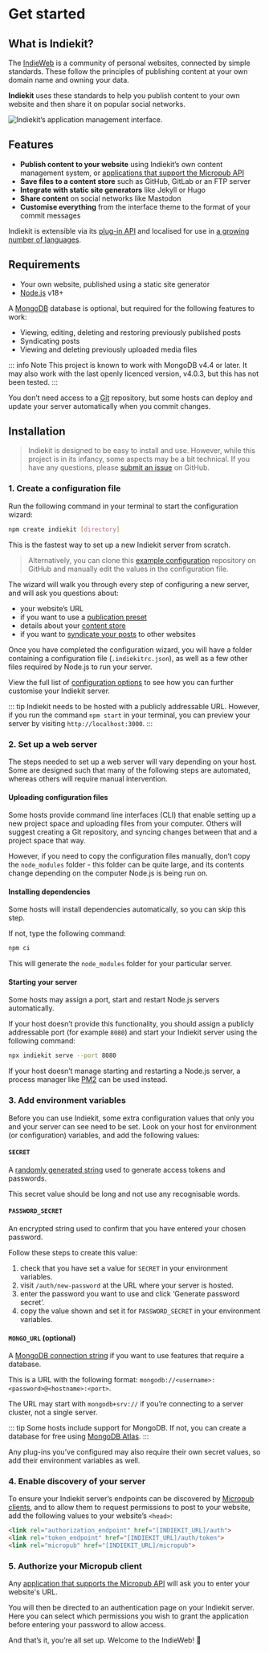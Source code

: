 # Get started

## What is Indiekit?

The [IndieWeb](https://indieweb.org) is a community of personal websites, connected by simple standards. These follow the principles of publishing content at your own domain name and owning your data.

**Indiekit** uses these standards to help you publish content to your own website and then share it on popular social networks.

<picture>
  <source srcset="/interface-dark.png" media="(prefers-color-scheme: dark)">
  <img src="/interface-light.png" alt="Indiekit’s application management interface.">
</picture>

## Features

- **Publish content to your website** using Indiekit’s own content management system, or [applications that support the Micropub API](clients.md)
- **Save files to a content store** such as GitHub, GitLab or an FTP server
- **Integrate with static site generators** like Jekyll or Hugo
- **Share content** on social networks like Mastodon
- **Customise everything** from the interface theme to the format of your commit messages

Indiekit is extensible via its [plug-in API](plugins/api/index.md) and localised for use in [a growing number of languages](configuration/localisation.md).

## Requirements

- Your own website, published using a static site generator
- [Node.js](https://nodejs.org) v18+

A [MongoDB](https://www.mongodb.com) database is optional, but required for the following features to work:

- Viewing, editing, deleting and restoring previously published posts
- Syndicating posts
- Viewing and deleting previously uploaded media files

::: info Note
This project is known to work with MongoDB v4.4 or later. It may also work with the last openly licenced version, v4.0.3, but this has not been tested.
:::

You don’t need access to a [Git](https://git-scm.com) repository, but some hosts can deploy and update your server automatically when you commit changes.

## Installation

> Indiekit is designed to be easy to install and use. However, while this project is in its infancy, some aspects may be a bit technical. If you have any questions, please [submit an issue](https://github.com/getindiekit/indiekit/issues) on GitHub.

### 1. Create a configuration file

Run the following command in your terminal to start the configuration wizard:

```sh
npm create indiekit [directory]
```

This is the fastest way to set up a new Indiekit server from scratch.

> Alternatively, you can clone this [example configuration](https://github.com/getindiekit/example-config) repository on GitHub and manually edit the values in the configuration file.

The wizard will walk you through every step of configuring a new server, and will ask you questions about:

- your website’s URL
- if you want to use a [publication preset](concepts.md#publication-preset)
- details about your [content store](concepts.md#content-store)
- if you want to [syndicate your posts](concepts.md#syndicator) to other websites

Once you have completed the configuration wizard, you will have a folder containing a configuration file (`.indiekitrc.json`), as well as a few other files required by Node.js to run your server.

View the full list of [configuration options](configuration/index.md) to see how you can further customise your Indiekit server.

::: tip
Indiekit needs to be hosted with a publicly addressable URL. However, if you run the command `npm start` in your terminal, you can preview your server by visiting `http://localhost:3000`.
:::

### 2. Set up a web server

The steps needed to set up a web server will vary depending on your host. Some are designed such that many of the following steps are automated, whereas others will require manual intervention.

#### Uploading configuration files

Some hosts provide command line interfaces (CLI) that enable setting up a new project space and uploading files from your computer. Others will suggest creating a Git repository, and syncing changes between that and a project space that way.

However, if you need to copy the configuration files manually, don’t copy the `node_modules` folder - this folder can be quite large, and its contents change depending on the computer Node.js is being run on.

#### Installing dependencies

Some hosts will install dependencies automatically, so you can skip this step.

If not, type the following command:

```sh
npm ci
```

This will generate the `node_modules` folder for your particular server.

#### Starting your server

Some hosts may assign a port, start and restart Node.js servers automatically.

If your host doesn’t provide this functionality, you should assign a publicly addressable port (for example `8080`) and start your Indiekit server using the following command:

```sh
npx indiekit serve --port 8080
```

If your host doesn’t manage starting and restarting a Node.js server, a process manager like [PM2](https://pm2.keymetrics.io) can be used instead.

### 3. Add environment variables

Before you can use Indiekit, some extra configuration values that only you and your server can see need to be set. Look on your host for environment (or configuration) variables, and add the following values:

#### `SECRET`

A [randomly generated string](https://generate-random.org/string-generator) used to generate access tokens and passwords.

This secret value should be long and not use any recognisable words.

#### `PASSWORD_SECRET`

An encrypted string used to confirm that you have entered your chosen password.

Follow these steps to create this value:

1. check that you have set a value for `SECRET` in your environment variables.
2. visit `/auth/new-password` at the URL where your server is hosted.
3. enter the password you want to use and click ‘Generate password secret’.
4. copy the value shown and set it for `PASSWORD_SECRET` in your environment variables.

#### `MONGO_URL` (optional)

A [MongoDB connection string](https://www.mongodb.com/docs/manual/reference/connection-string/) if you want to use features that require a database.

This is a URL with the following format: `mongodb://<username>:<password>@<hostname>:<port>`.

The URL may start with `mongodb+srv://` if you’re connecting to a server cluster, not a single server.

::: tip
Some hosts include support for MongoDB. If not, you can create a database for free using [MongoDB Atlas](https://www.mongodb.com/atlas).
:::

Any plug-ins you’ve configured may also require their own secret values, so add their environment variables as well.

### 4. Enable discovery of your server

To ensure your Indiekit server’s endpoints can be discovered by [Micropub clients](clients.md), and to allow them to request permissions to post to your website, add the following values to your website’s `<head>`:

```html
<link rel="authorization_endpoint" href="[INDIEKIT_URL]/auth">
<link rel="token_endpoint" href="[INDIEKIT_URL]/auth/token">
<link rel="micropub" href="[INDIEKIT_URL]/micropub">
```

### 5. Authorize your Micropub client

Any [application that supports the Micropub API](clients.md) will ask you to enter your website's URL.

You will then be directed to an authentication page on your Indiekit server. Here you can select which permissions you wish to grant the application before entering your password to allow access.

And that’s it, you’re all set up. Welcome to the IndieWeb! :tada:

